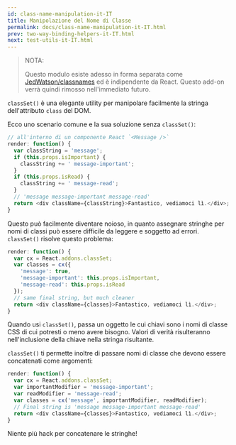 ```yaml
---
id: class-name-manipulation-it-IT
title: Manipolazione del Nome di Classe
permalink: docs/class-name-manipulation-it-IT.html
prev: two-way-binding-helpers-it-IT.html
next: test-utils-it-IT.html
---
```


> NOTA:
>
> Questo modulo esiste adesso in forma separata come [JedWatson/classnames](https://github.com/JedWatson/classnames) ed è indipendente da React. Questo add-on verrà quindi rimosso nell'immediato futuro.

`classSet()` è una elegante utility per manipolare facilmente la stringa dell'attributo `class` del DOM.

Ecco uno scenario comune e la sua soluzione senza `classSet()`:

```javascript
// all'interno di un componente React `<Message />`
render: function() {
  var classString = 'message';
  if (this.props.isImportant) {
    classString += ' message-important';
  }
  if (this.props.isRead) {
    classString += ' message-read';
  }
  // 'message message-important message-read'
  return <div className={classString}>Fantastico, vediamoci lì.</div>;
}
```

Questo può facilmente diventare noioso, in quanto assegnare stringhe per nomi di classi può essere difficile da leggere e soggetto ad errori. `classSet()` risolve questo problema:

```javascript
render: function() {
  var cx = React.addons.classSet;
  var classes = cx({
    'message': true,
    'message-important': this.props.isImportant,
    'message-read': this.props.isRead
  });
  // same final string, but much cleaner
  return <div className={classes}>Fantastico, vediamoci lì.</div>;
}
```

Quando usi `classSet()`, passa un oggetto le cui chiavi sono i nomi di classe CSS di cui potresti o meno avere bisogno. Valori di verità risulteranno nell'inclusione della chiave nella stringa risultante.

`classSet()` ti permette inoltre di passare nomi di classe che devono essere concatenati come argomenti:

```javascript
render: function() {
  var cx = React.addons.classSet;
  var importantModifier = 'message-important';
  var readModifier = 'message-read';
  var classes = cx('message', importantModifier, readModifier);
  // Final string is 'message message-important message-read'
  return <div className={classes}>Fantastico, vediamoci lì.</div>;
}
```

Niente più hack per concatenare le stringhe!
